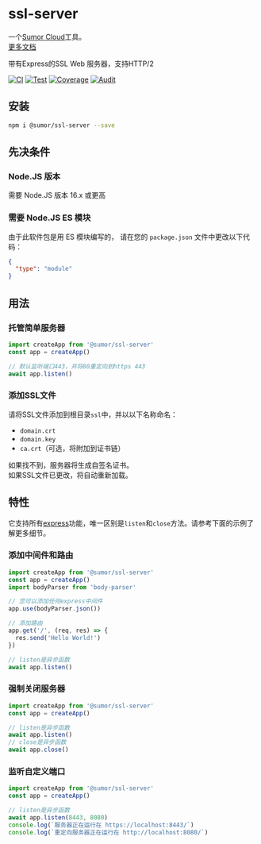 # ssl-server

一个[Sumor Cloud](https://sumor.cloud)工具。  
[更多文档](https://sumor.cloud/ssl-server)

带有Express的SSL Web 服务器，支持HTTP/2

[![CI](https://github.com/sumor-cloud/ssl-server/actions/workflows/ci.yml/badge.svg)](https://github.com/sumor-cloud/ssl-server/actions/workflows/ci.yml)
[![Test](https://github.com/sumor-cloud/ssl-server/actions/workflows/ut.yml/badge.svg)](https://github.com/sumor-cloud/ssl-server/actions/workflows/ut.yml)
[![Coverage](https://github.com/sumor-cloud/ssl-server/actions/workflows/coverage.yml/badge.svg)](https://github.com/sumor-cloud/ssl-server/actions/workflows/coverage.yml)
[![Audit](https://github.com/sumor-cloud/ssl-server/actions/workflows/audit.yml/badge.svg)](https://github.com/sumor-cloud/ssl-server/actions/workflows/audit.yml)

## 安装

```bash
npm i @sumor/ssl-server --save
```

## 先决条件

### Node.JS 版本

需要 Node.JS 版本 16.x 或更高

### 需要 Node.JS ES 模块

由于此软件包是用 ES 模块编写的，
请在您的 `package.json` 文件中更改以下代码：

```json
{
  "type": "module"
}
```

## 用法

### 托管简单服务器

```javascript
import createApp from '@sumor/ssl-server'
const app = createApp()

// 默认监听端口443，并将80重定向到https 443
await app.listen()
```

### 添加SSL文件

请将SSL文件添加到根目录`ssl`中，并以以下名称命名：

- `domain.crt`
- `domain.key`
- `ca.crt`（可选，将附加到证书链）

如果找不到，服务器将生成自签名证书。  
如果SSL文件已更改，将自动重新加载。

## 特性

它支持所有[express](https://www.npmjs.com/package/express)功能，唯一区别是`listen`和`close`方法。请参考下面的示例了解更多细节。

### 添加中间件和路由

```javascript
import createApp from '@sumor/ssl-server'
const app = createApp()
import bodyParser from 'body-parser'

// 您可以添加任何express中间件
app.use(bodyParser.json())

// 添加路由
app.get('/', (req, res) => {
  res.send('Hello World!')
})

// listen是异步函数
await app.listen()
```

### 强制关闭服务器

```javascript
import createApp from '@sumor/ssl-server'
const app = createApp()

// listen是异步函数
await app.listen()
// close是异步函数
await app.close()
```

### 监听自定义端口

```javascript
import createApp from '@sumor/ssl-server'
const app = createApp()

// listen是异步函数
await app.listen(8443, 8080)
console.log(`服务器正在运行在 https://localhost:8443/`)
console.log(`重定向服务器正在运行在 http://localhost:8080/`)
```
